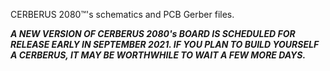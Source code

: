 CERBERUS 2080™'s schematics and PCB Gerber files.

<b><i>A NEW VERSION OF CERBERUS 2080's BOARD IS SCHEDULED FOR RELEASE EARLY IN SEPTEMBER 2021. IF YOU PLAN TO BUILD YOURSELF A CERBERUS, IT MAY BE WORTHWHILE TO WAIT A FEW MORE DAYS.</b></i>
